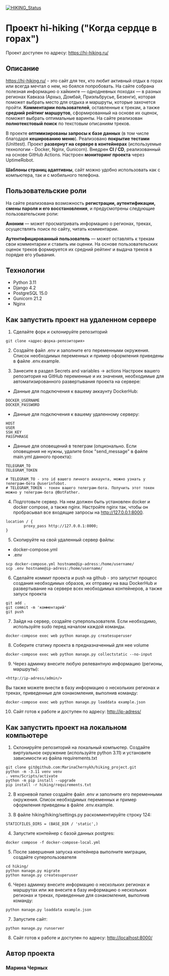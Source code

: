 [![HIKING_Status](https://github.com/MarinaChernykh/hiking_project/actions/workflows/main.yml/badge.svg)](https://github.com/MarinaChernykh/hiking_project/actions/workflows/main.yml)
# Проект hi-hiking ("Когда сердце в горах")

Проект доступен по адресу:
<https://hi-hiking.ru/>

## Описание
<https://hi-hiking.ru/> - это сайт для тех, кто любит активный отдых в горах или всегда мечтал о нем, но боялся попробовать. На сайте собрана полезная информацию о хайкинге — однодневных походах — в разных регионах Кавказа (Архыз, Домбай, Приэльбрусье, Безенги), которая поможет выбрать место для отдыха и маршруты, которые захочется пройти. **Комментарии пользователей**, оставленные к трекам, а также **средний рейтинг маршрутов**, сформированный на основе их оценок, поможет выбрать оптимальные варинты.
На сайте реализован **полнотекстовый поиск** по текстовым описаниям треков.

В проекте **оптимизированы запросы к базе данных** (в том числе благодаря **кешированию меню**). Реализовано **покрытие тестами** (Unittest).
Проект **развернут на сервере в контейнерах** (используемые технологии - Docker, Nginx, Gunicorn).
Внедрен **CI / CD**, реализованный на основе GitHub Actions. Настроен **мониторинг проекта** через UptimeRobot.

**Шаблоны страниц адаптивны**, сайт можно удобно использовать как с компьютера, так и с мобильного телефона.

## Пользовательские роли
На сайте реализована возможность **регистрации, аутентификации, смены пароля и его восстановления**, и предусмотрены следующие пользовательские роли:

**Аноним** — может просматривать информацию о регионах, треках, осуществлять поиск по сайту, читать комментарии.

**Аутентифицированный пользователь** — может оставлять к трекам свои комментарии и ставить им оценки. На основе пользовательских оценок треков формируется их средний рейтинг и выдача треков в порядке его убывания.


## Технологии
* Python 3.11
* Django 4.2
* PostgreSQL 15.0
* Gunicorn 21.2
* Nginx


## Как запустить проект на удаленном сервере

1. Сделайте форк и склонируйте репозиторий
```
git clone <адрес-форка-репозитория>
```
2. Создайте файл .env и заполните его переменными окружения.
Список необходимых переменных и пример оформления приведены в файле .env.example.

3. Занесите в раздел Secrets and variables -> actions Настроек вашего репозитория на GitHub переменные и их значения,
необходимые для автоматизированного развертывания проекта на сервере:

* Данные для подключения к вашему аккаунту DockerHub:
```
DOCKER_USERNAME
DOCKER_PASSWORD
```
* Данные для подключения к вашему удаленному серверу:
```
HOST
USER
SSH_KEY
PASSPHRASE
```
* Данные для оповещений в телеграм (опционально. Если оповещения не нужны, удалите блок "send_message" в файле main.yml данного проекта):
```
TELEGRAM_TO
TELEGRAM_TOKEN

# TELEGRAM_TO - это id вашего личного аккаунта, можно узнать у телеграм-бота @userinfobot.
# TELEGRAM_TOKEN - токен вашего телеграм-бота. Получить этот токен можно у телеграм-бота @BotFather.
```


4. Подготовьте сервер. На нем должен быть установлен docker и docker compose, а также nginx. Настройте nginx так, чтобы он пробрасывал все входящие запросы на http://127.0.0.1:8000.
```
location / {
        proxy_pass http://127.0.0.1:8000;
}
```

5. Cкопируйте на свой удаленный сервер файлы:
* docker-compose.yml
* .env
```
scp docker-compose.yml hostname@ip-adress:/home/username/
scp .env hostname@ip-adress:/home/username/
```
6. Сделайте коммит проекта и push на github - это запустит процесс создания необходимых образов, их отправку на ваш DockerHub и развертывание на сервере всех необходимых контейнеров, а также запуск проекта
```
git add .
git commit -m 'комментарий'
git push
```
7. Зайдя на сервер, создайте суперпользователя. Если необходимо, используйте sudo перед началом каждой команды.
```
docker-compose exec web python manage.py createsuperuser
```
8. Соберите статику проекта в предназначенный для нее volume
```
docker-compose exec web python manage.py collectstatic --no-input
```
9. Через админку внесите любую релевантную информацию (регионы, маршруты):
```
<http://ip-adress/admin/>
```
Вы также можете внести в базу информацию о нескольких регионах и треках, приведенные для ознакомления, выполнив команду:
```
docker-compose exec web python manage.py loaddata example.json
```
10. Сайт готов к работе и доступен по адресу:
<http://ip-adress/>


## Как запустить проект на локальном компьютере

1. Склонируйте репозиторий на локальный компьютер. Создайте виртуальное окружение (используйте python 3.11) и установите зависимости из файла requirements.txt
```
git clone git@github.com:MarinaChernykh/hiking_project.git
python -m -3.11 venv venv
. venv/Scripts/activate
python -m pip install --upgrade
pip install -r hiking/requirements.txt
```
2. В корневой папке создайте файл .env и заполните его переменными окружения. Список необходимых переменных и пример оформления приведены в файле .env.example.

3. В файле hiking/hiking/settings.py раскомментируйте строку 124:
```
STATICFILES_DIRS = (BASE_DIR / 'static',)
```
4. Запустите контейнер с базой данных  postgres:
```
docker compose -f docker-compose-local.yml
```
5. После завершения запуска контейнера выполните миграции, создайте суперпользователя
```
cd hiking/
python manage.py migrate
python manage.py createsuperuser
```
6. Через админку внесите информацию о нескольких регионах и маршрутах или же внесите в базу информацию о нескольких регионах и треках, приведенные для ознакомления, выполнив команду:
```
python manage.py loaddata example.json
```
7. Запустите сайт:
```
python manage.py runserver
```
8. Сайт готов к работе и доступен по адресу:
<http://localhost:8000/>


## Автор проекта
### Марина Черных
